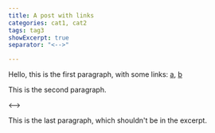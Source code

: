 ```yaml
---
title: A post with links
categories: cat1, cat2
tags: tag3
showExcerpt: true
separator: "<-->"

---
```


Hello, this is the first paragraph, with some links: [a][1], [b][2]

This is the second paragraph.

<-->

This is the last paragraph, which shouldn't be in the excerpt.

[1]: www.google.com
[2]: this_is_another_link
